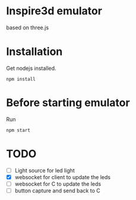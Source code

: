 # Inspire3d emulator
based on three.js

# Installation
Get nodejs installed.
```
npm install
```

# Before starting emulator
Run
```
npm start
```

# TODO
- [ ] Light source for led light
- [x] websocket for client to update the leds
- [ ] websocket for C to update the leds
- [ ] button capture and send back to C
